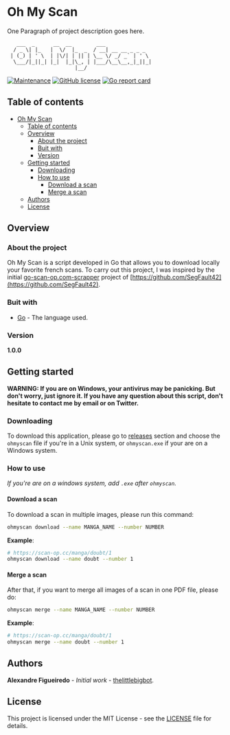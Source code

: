 # Oh My Scan

One Paragraph of project description goes here.

```
   ___  _      __  __        ___
  / _ \| |_   |  \/  |_  _  / __| __ __ _ _ _
 | (_) | ' \  | |\/| | || | \__ \/ _/ _` | ' \
  \___/|_||_| |_|  |_|\_, | |___/\__\__,_|_||_|
                      |__/
```

[![Maintenance](https://img.shields.io/badge/maintained-yes-green.svg)](https://GitHub.com/Naereen/StrapDown.js/graphs/commit-activity)
[![GitHub license](https://img.shields.io/github/license/Naereen/StrapDown.js.svg)](https://github.com/thelittlebigbot/ohmyscan/blob/master/LICENSE)
[![Go report card](https://goreportcard.com/badge/github.com/thelittlebigbot/ohmyscan)](https://github.com/thelittlebigbot/ohmyscan)

## Table of contents

- [Oh My Scan](#oh-my-scan)
  - [Table of contents](#table-of-contents)
  - [Overview](#overview)
    - [About the project](#about-the-project)
    - [Buit with](#buit-with)
    - [Version](#version)
  - [Getting started](#getting-started)
    - [Downloading](#downloading)
    - [How to use](#how-to-use)
      - [Download a scan](#download-a-scan)
      - [Merge a scan](#merge-a-scan)
  - [Authors](#authors)
  - [License](#license)

## Overview

### About the project

Oh My Scan is a script developed in Go that allows you to download locally your favorite french scans. To carry out this project, I was inspired by the initial [go-scan-op.com-scrapper](https://github.com/SegFault42/go-scan-op.com-scrapper) project of [https://github.com/SegFault42](https://github.com/SegFault42).

### Buit with

- [Go](https://golang.org/) - The language used.

### Version

**1.0.0**

## Getting started

**WARNING: If you are on Windows, your antivirus may be panicking. But don't worry, just ignore it. If you have any question about this script, don't hesitate to contact me by email or on Twitter.**

### Downloading

To download this application, please go to [releases](https://github.com/thelittlebigbot/ohmyscan/releases/) section and choose the `ohmyscan` file if you're in a Unix system, or `ohmyscan.exe` if your are on a Windows system.

### How to use

_If you're are on a windows system, add `.exe` after `ohmyscan`._

#### Download a scan

To download a scan in multiple images, please run this command:

```sh
ohmyscan download --name MANGA_NAME --number NUMBER
```

**Example**:

```sh
# https://scan-op.cc/manga/doubt/1
ohmyscan download --name doubt --number 1
```

#### Merge a scan

After that, if you want to merge all images of a scan in one PDF file, please do:

```sh
ohmyscan merge --name MANGA_NAME --number NUMBER
```

**Example**:

```sh
# https://scan-op.cc/manga/doubt/1
ohmyscan merge --name doubt --number 1
```

## Authors

**Alexandre Figueiredo** - _Initial work_ - [thelittlebigbot](https://github.com/thelittlebigbot).

## License

This project is licensed under the MIT License - see the [LICENSE](LICENSE) file for details.
